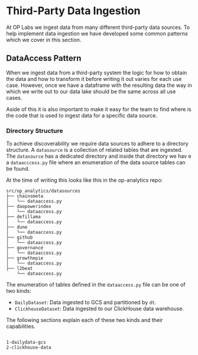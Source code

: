 # Third-Party Data Ingestion


At OP Labs we ingest data from many different third-party data sources. To help implement data
ingestion we have developed some common patterns which we cover in this section.

## DataAccess Pattern

When we ingest data from a third-party system the logic for how to obtain the data and how to
transform it before writing it out varies for each use case.  However, once we have a dataframe
with the resulting data the way in which we write out to our data lake should be the same
across all use cases.

Aside of this it is also important to make it easy for the team to find where is the code
that is used to ingest data for a specific data source. 


### Directory Structure

To achieve discoverability we require data sources to adhere to a directory structure. 
A `datasource` is a collection of related tables that are ingested.  The `datasource` has 
a dedicated directory and inside that directory we hav  e a `dataacccess.py` file where
an enumeration of the data source tables can be found.

At the time of writing this looks like this in the op-analytics repo:
```
src/op_analytics/datasources
├── chainsmeta
│   └── dataaccess.py
├── daopowerindex
│   └── dataaccess.py
├── defillama
│   └── dataaccess.py
├── dune
│   └── dataaccess.py
├── github
│   └── dataaccess.py
├── governance
│   └── dataaccess.py
├── growthepie
│   └── dataaccess.py
├── l2beat
    └── dataaccess.py
```

The enumeration of tables defined in the `dataaccess.py` file can be one of two kinds:

- `DailyDataset`: Data ingested to GCS and partitioned by `dt`.
- `ClickhouseDataset`: Data ingested to our ClickHouse data warehouse.

The following sections explain each of these two kinds and their capabilities.


```{toctree}

1-dailydata-gcs
2-clickhouse-data
```
